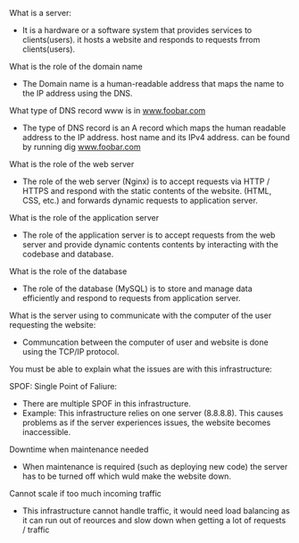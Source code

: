 What is a server:
- It is a hardware or a software system that provides services to clients(users).
it hosts a website and responds to requests frrom clients(users).

What is the role of the domain name
- The Domain name is a human-readable address that maps the name to the IP address using the DNS.

What type of DNS record www is in www.foobar.com
- The type of DNS record is an A record which maps the human readable address to the IP address.
host name and its IPv4 address.
can be found by running dig www.foobar.com

What is the role of the web server
- The role of the web server (Nginx) is to accept requests via HTTP / HTTPS and respond 
with the static contents of the website. (HTML, CSS, etc.) 
and forwards dynamic requests to application server.

What is the role of the application server
- The role of the application server is to accept requests from the web server and provide dynamic contents 
contents by interacting with the codebase and database. 

What is the role of the database
- The role of the database (MySQL) is to store and manage data efficiently and respond to
requests from application server.

What is the server using to communicate with the computer of the user requesting the website:
- Communcation between the computer of user and website is done using the TCP/IP protocol.

You must be able to explain what the issues are with this infrastructure:

SPOF: Single Point of Faliure:
- There are multiple SPOF in this infrastructure.
-  Example: This infrastructure relies on one server (8.8.8.8). This causes problems as if the server 
experiences issues, the website becomes inaccessible. 

Downtime when maintenance needed
- When maintenance is required (such as deploying new code) the server has to be turned off which wuld 
make the website down. 

Cannot scale if too much incoming traffic
- This infrastructure cannot handle traffic, it would need load balancing as it can run out of reources
and slow down when getting a lot of requests / traffic
